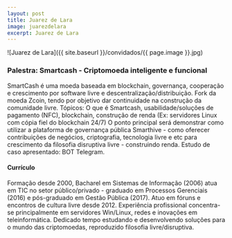 ```yaml
---
layout: post
title: Juarez de Lara
image: juarezdelara
excerpt: Juarez de Lara
---
```

![Juarez de Lara]({{ site.baseurl }}/convidados/{{ page.image }}.jpg)

### Palestra: Smartcash - Criptomoeda inteligente e funcional

SmartCash é uma moeda baseada em blockchain, governança, cooperação e crescimento por software livre e descentralização/distribuição. Fork da moeda Zcoin, tendo por objetivo dar continuidade na construção da comunidade livre. Tópicos: O que é Smartcash, usabilidade/soluções de pagamento (NFC), blockchain, construção de renda (Ex: servidores Linux com cópia fiel do blockchain 24/7) O ponto principal será demonstrar como utilizar a plataforma de governança pública Smarthive - como oferecer contribuições de negócios, criptografia, tecnologia livre e etc para crescimento da filosofia disruptiva livre - construindo renda. Estudo de caso apresentado: BOT Telegram.

#### Currículo

Formação desde 2000, Bacharel em Sistemas de Informação (2006) atua em TIC no setor público/privado - graduado em Processos Gerenciais (2016) e pós-graduado em Gestão Pública (2017). Atuo em fóruns e encontros de cultura livre desde 2012. Experiência profissional concentra-se principalmente em servidores Win/Linux, redes e inovações em teleinformática. Dedicado tempo estudando e desenvolvendo soluções para o mundo das criptomoedas, reproduzido filosofia livre/disruptiva.
